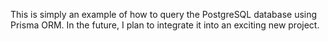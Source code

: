 This is simply an example of how to query the PostgreSQL database using Prisma ORM. In the future, I plan to integrate it into an exciting new project.

